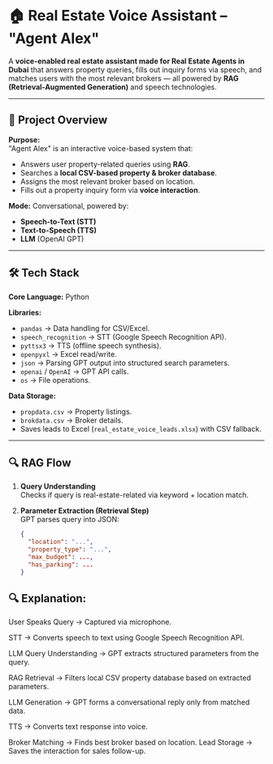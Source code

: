 # 🏠 Real Estate Voice Assistant – "Agent Alex"

A **voice-enabled real estate assistant made for Real Estate Agents in Dubai** that answers property queries, fills out inquiry forms via speech, and matches users with the most relevant brokers — all powered by **RAG (Retrieval-Augmented Generation)** and speech technologies.

---

## 📌 Project Overview

**Purpose:**  
"Agent Alex" is an interactive voice-based system that:

- Answers user property-related queries using **RAG**.
- Searches a **local CSV-based property & broker database**.
- Assigns the most relevant broker based on location.
- Fills out a property inquiry form via **voice interaction**.

**Mode:** Conversational, powered by:
- **Speech-to-Text (STT)**
- **Text-to-Speech (TTS)**
- **LLM** (OpenAI GPT)

---

## 🛠 Tech Stack

**Core Language:** Python  

**Libraries:**
- `pandas` → Data handling for CSV/Excel.
- `speech_recognition` → STT (Google Speech Recognition API).
- `pyttsx3` → TTS (offline speech synthesis).
- `openpyxl` → Excel read/write.
- `json` → Parsing GPT output into structured search parameters.
- `openai` / `OpenAI` → GPT API calls.
- `os` → File operations.

**Data Storage:**
- `propdata.csv` → Property listings.
- `brokdata.csv` → Broker details.
- Saves leads to Excel (`real_estate_voice_leads.xlsx`) with CSV fallback.

---

## 🔍 RAG Flow

1. **Query Understanding**  
   Checks if query is real-estate-related via keyword + location match.

2. **Parameter Extraction (Retrieval Step)**  
   GPT parses query into JSON:
   ```json
   {
     "location": "...",
     "property_type": "...",
     "max_budget": ...,
     "has_parking": ...
   } 
   
## 🔍 Explanation:

User Speaks Query → Captured via microphone.

STT → Converts speech to text using Google Speech Recognition API.

LLM Query Understanding → GPT extracts structured parameters from the query.

RAG Retrieval → Filters local CSV property database based on extracted parameters.

LLM Generation → GPT forms a conversational reply only from matched data.

TTS → Converts text response into voice.

Broker Matching → Finds best broker based on location.
Lead Storage → Saves the interaction for sales follow-up.

